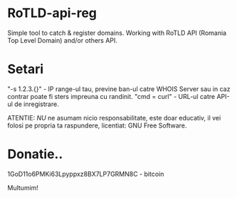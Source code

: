 # RoTLD-api-reg
Simple tool to catch &amp; register domains. Working with RoTLD API (Romania Top Level Domain) and/or others API.

# Setari
"-s 1.2.3.{}" - IP range-ul tau, previne ban-ul catre WHOIS Server sau in caz contrar poate fi sters impreuna cu randinit.
"cmd = curl" - URL-ul catre API-ul de inregistrare.

ATENTIE:
*NU* ne asumam nicio responsabilitate, este doar educativ, il vei folosi pe propria ta raspundere, licentiat: GNU Free Software.

# Donatie..
1GoD11o6PMKi63Lpyppxz8BX7LP7GRMN8C - bitcoin


Multumim!
